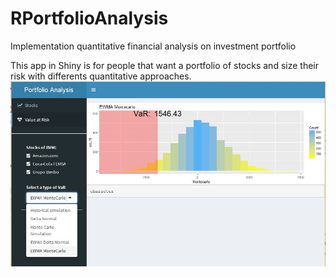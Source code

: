# RPortfolioAnalysis
Implementation quantitative financial analysis on investment portfolio

This app in Shiny is for people that want a portfolio of stocks and size their risk  with differents quantitative approaches.
![Interface](applicaction-risk.JPG)
